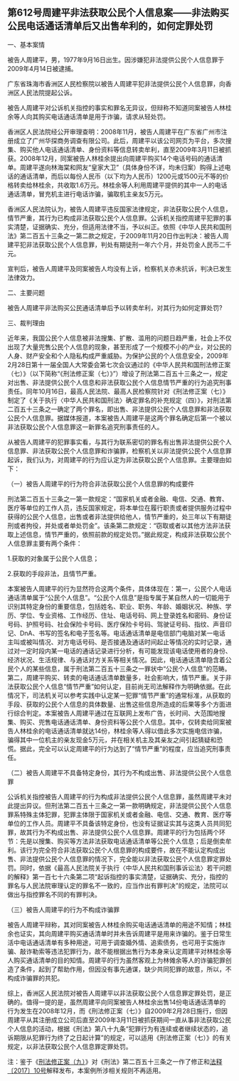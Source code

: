 ## 第612号周建平非法获取公民个人信息案——非法购买公民电话通话清单后又出售牟利的，如何定罪处罚

一、基本案情

被告人周建平，男，1977年9月16日出生。因涉嫌犯非法提供公民个人信息罪于2009年4月14日被逮捕。

广东省珠海市香洲区人民检察院以被告人周建平犯非法提供公民个人信息罪，向香洲区人民法院提起公诉。

被告人周建平对公诉机关指控的事实和罪名无异议，但辩称不知道同案被告人林桂余等人向其购买电话通话清单是用于诈骗，请求从轻处罚。

香洲区人民法院经公开审理查明：2008年11月，被告人周建平在广东省广州市注册成立了广州华探商务调查有限公司。此后，周建平以该公司网页为平台，多次搜集、购买他人电话通话清单、身份资料等信息转卖牟利，直至2009年3月11日被抓获。2008年12月，同案被告人林桂余提出向周建平购买14个电话号码的通话清单。周建平遂向林海棠和网友“皇家大卫”（具体身份不详，均未归案）购得上述电话的通话清单，而后以每份人民币（以下均为人民币）1200元或1500元不等的价格转卖给林桂余，共收取1.6万元。林桂余等人利用周建平提供的其中一人的电话通话清单，冒充机主进行电话诈骗，骗取机主亲友5万元。

香洲区人民法院认为，被告人周建平违反国家法律规定，非法获取公民个人信息，情节严重，其行为已构成非法获取公民个人信息罪。公诉机关指控周建平犯罪的事实清楚，证据确实、充分，但适用法律不当，予以纠正。依照《中华人民共和国刑法》第二百五十三条之一第二款之规定，于2009年11月20日作出判决：被告人周建平犯非法获取公民个人信息罪，判处有期徒刑一年六个月，并处罚金人民币二千元。

宣判后，被告人周建平及同案被告人均没有上诉，检察机关亦未抗诉，判决已发生法律效力。

二、主要问题

被告人周建平非法购买公民通话清单后予以转卖牟利，对其行为如何定罪处罚?

三、裁判理由

近年来，我国公民个人信息被非法搜集、扩散、滥用的问题日趋严重，社会上不仅出现了大量兜售公民个人信息的现象，甚至形成了一个规模不小的产业，对公民的人身、财产安全和个人隐私构成严重威胁。为保护公民的个人信息安全，2009年2月28日第十一届全国人大常委会第七次会议通过的《中华人民共和国刑法修正案（七）》（以下简称“《刑法修正案（七）》”）增设了刑法第二百五十三条之一，规定对出售、非法提供公民个人信息和非法获取公民个人信息情节严重的行为追究刑事责任。同年10月16日，最高人民法院、最高人民检察院针对《刑法修正案（七）》制定了《关于执行〈中华人民共和国刑法〉确定罪名的补充规定（四）》，对刑法第二百五十三条之一确定了两个罪名，即出售、非法提供公民个人信息罪和非法获取公民个人信息罪。据媒体报道，本案被告人周建平是这两个罪名确定后第一个被以非法获取公民个人信息罪这一新罪名追究刑事责任的人。

从被告人周建平的犯罪事实看，与其行为联系密切的罪名有出售非法提供公民个人信息罪、非法获取公民个人信息罪和诈骗罪，检察机关以非法提供公民个人信息罪起诉，我们认为，对周建平的行为应认定为非法获取公民个人信息罪。主要理由如下：

（一）被告人周建平的行为符合非法获取公民个人信息罪的构成要件

刑法第二百五十三条之一第一款规定：“国家机关或者金融、电信、交通、教育、医疗等单位的工作人员，违反国家规定，将本单位在履行职责或者提供服务过程中获得的公民个人信息，出售或者非法提供给他人，情节严重的，处三年以下有期徒刑或者拘役，并处或者单处罚金”。该条第二款规定：“窃取或者以其他方法非法获取上述信息，情节严重的，依照前款的规定处罚。”据此规定，构成非法获取公民个人信息罪主要有两个条件：

1.获取的对象属于公民个人信息；

2.获取的手段非法，且情节严重。

本案被告人周建平的行为显然符合这两个条件，具体体现在：第一，公民个人电话通话清单属于“公民个人信息”。“公民个人信息”是指专属于某自然人的一切能用于识别其特定身份的重要信息，包括姓名、职业、职务、年龄、婚姻状况、种族、学历、学位、专业资格、工作经历、住址、电话号码、网上登录姓名和密码、身份证号码、护照号码、社会保险卡号码、医疗保险卡号码、驾驶证号码、指纹、声音印记、DnA、书写的签名和电子签名等。电话通话清单是电信部门电脑对某一电话主叫或被叫情况、对方电话号码、是否接通及通话时间起止等情况的实时记录，通过对一定时段内某一电话的通话记录进行分析，有可能发现该电话使用者的身份、经济状况、生活规律、与通话对方关系等相关情况。因此，电话通话清单隐含着公民个人的某些信息，属于刑法第二百五十三条之一罪状中“公民个人信息”的范畴。第二，周建平购买、转卖的电话通话清单数量多，社会影响大，情节严重。关于非法获取公民个人信息“情节严重”如何认定，目前尚无司法解释作为明确依据。在此情况下，司法机关可以参考实践中认定某一犯罪“情节严重”的通常标准，从获取的手段、获取的公民个人信息的具体数量、出售这些信息所造成的后果等多个方面进行综合判定。本案被告人周建平通过在互联网上发布广告，长时间、大范围地搜集、购买、兜售电话通话清单、身份资料等公民个人信息。其中，仅转卖给同案被告人林桂余的电话通话清单就达14份，林桂余等人得以借此多次实施电信诈骗，骗得其中一位机主的亲友现金5万元，并在相关机主及其亲友之间引起猜疑和恐慌。据此，完全可以认定周建平的行为达到了“情节严重”的程度，应当追究刑事责任。

（二）被告人周建平不具备特定身份，其行为不构成出售、非法提供公民个人信息罪

公诉机关指控被告人周建平的行为构成非法提供公民个人信息罪，虽然周建平未对此提出异议。但刑法第二百五十三条之一第一款明确规定，非法提供公民个人信息罪系特殊主体犯罪，犯罪主体限于国家机关或者金融、电信、交通、教育、医疗等单位的工作人员。周建平不具备该特定身份，也没有证据证实其与这类人员共同犯罪，故其行为不构成出售、非法提供公民个人信息罪。周建平的行为包括两个环节：先是以搜集、购买等方法非法获取电话通话清单等公民个人信息；后是倒卖牟利。该行为完全符合非法获取公民个人信息罪的构成要件，故在不能认定构成出售、非法提供公民个人信息罪的情况下，完全能以非法获取公民个人信息罪定罪处罚。同时，依据《最高人民法院关于执行〈中华人民共和国刑事诉讼法〉若干问题的解释》第一百七十六条第二项“起诉指控的事实清楚，证据确实、充分，指控的罪名与人民法院审理认定的罪名不一致的，应当作出有罪判决”的规定，法院可以做出与指控罪名不同的有罪判决。

（三）被告人周建平的行为不构成诈骗罪

被告人周建平辩称，其对同案被告人林桂余购买电话通话清单的用途不知情；林桂余也证实，其向周建平购买通话清单时并未告诉周建平是用来诈骗的。鉴于日常生活中电话通话清单有多种用途，可用于调查婚外情、追索债务，也可用于实施诈骗、敲诈勒索等违法犯罪行为，故不能根据出售行为本身来认定周建平对林桂余等人购买通话清单的目的知情。周建平的行为虽然客观上为林傩余等人的诈骗犯罪创造了条件，起到了帮助作用，但因没有事先通谋，缺少共同犯罪的故意，所以，不构成诈骗罪的共犯。

综上，香洲区人民法院对被告人周建平以非法获取公民个人信息罪定罪处罚，是正确的。值得一提的是，虽然周建平向同案被告人林桂余出售14份电话通话清单的行为发生在2008年12月，而《刑法修正案（七）》自2009年2月28日施行，但因周建平从其注册成立公司后直至2009年3月11日被抓获期间一直从事非法获取公民个人信息的活动，根据《刑法》第八十九条“犯罪行为有连续或者继续状态的，追诉期限从犯罪行为终了之日起计算”的规定，可以适用《刑法修正案（七）》的有关规定，以非法获取公民个人信息罪定罪处罚。

注：鉴于《[刑法修正案（九）](http://xsba0.com/xsfl/xf-xza9.htm)》对《刑法》第二百五十三条之一作了修正和[法释〔2017〕10号](http://xsba0.com/sfjs/2017/fy-grxx2017.htm)解释发布，本案例所涉相关规则不再适用。